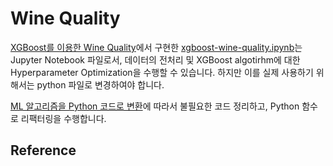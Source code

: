 # Wine Quality

[XGBoost를 이용한 Wine Quality](https://github.com/kyopark2014/ML-Algorithms/tree/main/kaggle/xgboost-wine-quality)에서 구현한 [xgboost-wine-quality.ipynb](https://github.com/kyopark2014/ML-Algorithms/blob/main/kaggle/xgboost-wine-quality/xgboost-wine-quality.ipynb)는 Jupyter Notebook 파일로서, 데이터의 전처리 및 XGBoost algotirhm에 대한 Hyperparameter Optimization을 수행할 수 있습니다. 하지만 이를 실제 사용하기 위해서는 python 파일로 변경하여야 합니다. 

[ML 알고리즘을 Python 코드로 변환](https://github.com/kyopark2014/ML-Algorithms/blob/main/python-translation.md)에 따라서 불필요한 코드 정리하고, Python 함수로 리팩터링을 수행합니다. 

## Reference 

